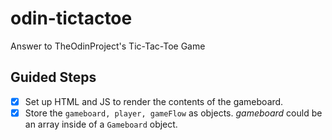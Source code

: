 # odin-tictactoe

Answer to TheOdinProject's Tic-Tac-Toe Game

## Guided Steps

- [x] Set up HTML and JS to render the contents of the gameboard.
- [x] Store the `gameboard, player, gameFlow` as objects. _gameboard_ could be an array inside of a `Gameboard` object.
